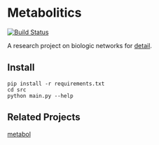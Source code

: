 # Metabolitics

[![Build Status](https://travis-ci.org/MuhammedHasan/metabolitics.svg?branch=master)](https://travis-ci.org/MuhammedHasan/metabolitics)

A research project on biologic networks for [detail](http://biodb.sehir.edu.tr/Home/Project/2).

## Install
~~~
pip install -r requirements.txt
cd src
python main.py --help
~~~

## Related Projects

[metabol](https://github.com/MuhammedHasan/metabol)
